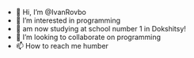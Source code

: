 - 👋 Hi, I’m @IvanRovbo
- 👀 I’m interested in programming
- 🌱 am now studying at school number 1 in Dokshitsy!
- 💞️ I’m looking to collaborate on programming 
- 📫 How to reach me humber

<!---
IvanRovbo/IvanRovbo is a ✨ special ✨ repository because its `README.md` (this file) appears on your GitHub profile.
You can click the Preview link to take a look at your changes.
--->
